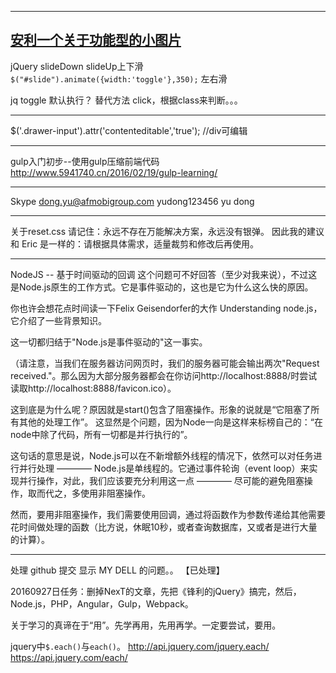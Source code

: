 ----------------------------------------------------------------------
[安利一个关于功能型的小图片](http://www.iconfont.cn/collections/show/649)
----------------------------------------------------------------------
jQuery slideDown slideUp上下滑
`$("#slide").animate({width:'toggle'},350);`
左右滑

jq toggle 默认执行？ 替代方法
click，根据class来判断。。。

---------------------------------------------------------

$('.drawer-input').attr('contenteditable','true');   //div可编辑

-------------------------------------------------------

gulp入门初步--使用gulp压缩前端代码
http://www.5941740.cn/2016/02/19/gulp-learning/

-------------------------------------------------

Skype
dong.yu@afmobigroup.com
yudong123456
yu
dong

---------------------------------------------

关于reset.css
请记住：永远不存在万能解决方案，永远没有银弹。
因此我的建议和 Eric 是一样的：请根据具体需求，适量裁剪和修改后再使用。

----------------------------------------------------------

NodeJS -- 基于时间驱动的回调
这个问题可不好回答（至少对我来说），不过这是Node.js原生的工作方式。它是事件驱动的，这也是它为什么这么快的原因。

你也许会想花点时间读一下Felix Geisendorfer的大作 Understanding node.js，它介绍了一些背景知识。

这一切都归结于"Node.js是事件驱动的"这一事实。

（请注意，当我们在服务器访问网页时，我们的服务器可能会输出两次"Request received."。那么因为大部分服务器都会在你访问http://localhost:8888/时尝试读取http://localhost:8888/favicon.ico）。


这到底是为什么呢？原因就是start()包含了阻塞操作。形象的说就是“它阻塞了所有其他的处理工作”。
这显然是个问题，因为Node一向是这样来标榜自己的：“在node中除了代码，所有一切都是并行执行的”。

这句话的意思是说，Node.js可以在不新增额外线程的情况下，依然可以对任务进行并行处理 ———— Node.js是单线程的。它通过事件轮询（event loop）来实现并行操作，对此，我们应该要充分利用这一点 ———— 尽可能的避免阻塞操作，取而代之，多使用非阻塞操作。

然而，要用非阻塞操作，我们需要使用回调，通过将函数作为参数传递给其他需要花时间做处理的函数（比方说，休眠10秒，或者查询数据库，又或者是进行大量的计算）。



------------


处理 github 提交 显示 MY DELL 的问题。。  【已处理】

20160927日任务：删掉NexT的文章，先把《锋利的jQuery》搞完，然后，
Node.js，PHP，Angular，Gulp，Webpack。

关于学习的真谛在于“用”。先学再用，先用再学。一定要尝试，要用。

jquery中`$.each()`与`each()`。
http://api.jquery.com/jquery.each/
https://api.jquery.com/each/